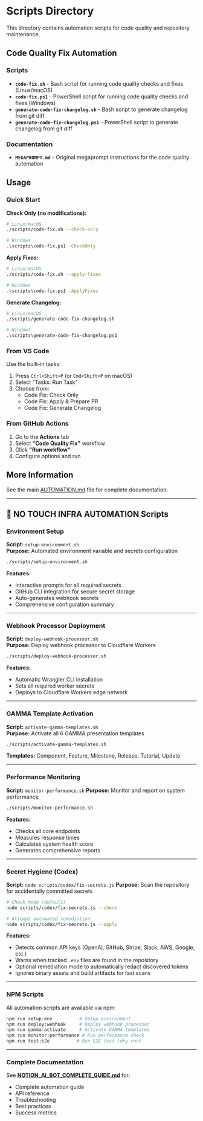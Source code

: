 # Scripts Directory

This directory contains automation scripts for code quality and repository maintenance.

## Code Quality Fix Automation

### Scripts

- **`code-fix.sh`** - Bash script for running code quality checks and fixes (Linux/macOS)
- **`code-fix.ps1`** - PowerShell script for running code quality checks and fixes (Windows)
- **`generate-code-fix-changelog.sh`** - Bash script to generate changelog from git diff
- **`generate-code-fix-changelog.ps1`** - PowerShell script to generate changelog from git diff

### Documentation

- **`MEGAPROMPT.md`** - Original megaprompt instructions for the code quality automation

## Usage

### Quick Start

**Check Only (no modifications):**
```bash
# Linux/macOS
./scripts/code-fix.sh --check-only

# Windows
.\scripts\code-fix.ps1 -CheckOnly
```

**Apply Fixes:**
```bash
# Linux/macOS
./scripts/code-fix.sh --apply-fixes

# Windows
.\scripts\code-fix.ps1 -ApplyFixes
```

**Generate Changelog:**
```bash
# Linux/macOS
./scripts/generate-code-fix-changelog.sh

# Windows
.\scripts\generate-code-fix-changelog.ps1
```

### From VS Code

Use the built-in tasks:
1. Press `Ctrl+Shift+P` (or `Cmd+Shift+P` on macOS)
2. Select "Tasks: Run Task"
3. Choose from:
   - Code Fix: Check Only
   - Code Fix: Apply & Prepare PR
   - Code Fix: Generate Changelog

### From GitHub Actions

1. Go to the **Actions** tab
2. Select **"Code Quality Fix"** workflow
3. Click **"Run workflow"**
4. Configure options and run

## More Information

See the main [AUTOMATION.md](../AUTOMATION.md) file for complete documentation.

---

## 🤖 NO TOUCH INFRA AUTOMATION Scripts

### Environment Setup

**Script:** `setup-environment.sh`  
**Purpose:** Automated environment variable and secrets configuration

```bash
./scripts/setup-environment.sh
```

**Features:**
- Interactive prompts for all required secrets
- GitHub CLI integration for secure secret storage
- Auto-generates webhook secrets
- Comprehensive configuration summary

---

### Webhook Processor Deployment

**Script:** `deploy-webhook-processor.sh`  
**Purpose:** Deploy webhook processor to Cloudflare Workers

```bash
./scripts/deploy-webhook-processor.sh
```

**Features:**
- Automatic Wrangler CLI installation
- Sets all required worker secrets
- Deploys to Cloudflare Workers edge network

---

### GAMMA Template Activation

**Script:** `activate-gamma-templates.sh`  
**Purpose:** Activate all 6 GAMMA presentation templates

```bash
./scripts/activate-gamma-templates.sh
```

**Templates:** Component, Feature, Milestone, Release, Tutorial, Update

---

### Performance Monitoring

**Script:** `monitor-performance.sh`
**Purpose:** Monitor and report on system performance

```bash
./scripts/monitor-performance.sh
```

**Features:**
- Checks all core endpoints
- Measures response times
- Calculates system health score
- Generates comprehensive reports

---

### Secret Hygiene (Codex)

**Script:** `node scripts/codex/fix-secrets.js`
**Purpose:** Scan the repository for accidentally committed secrets

```bash
# Check mode (default)
node scripts/codex/fix-secrets.js --check

# Attempt automated remediation
node scripts/codex/fix-secrets.js --apply
```

**Features:**
- Detects common API keys (OpenAI, GitHub, Stripe, Slack, AWS, Google, etc.)
- Warns when tracked `.env` files are found in the repository
- Optional remediation mode to automatically redact discovered tokens
- Ignores binary assets and build artifacts for fast scans

---

### NPM Scripts

All automation scripts are available via npm:

```bash
npm run setup:env          # Setup environment
npm run deploy:webhook     # Deploy webhook processor
npm run gamma:activate     # Activate GAMMA templates
npm run monitor:performance # Run performance check
npm run test:e2e          # Run E2E test (dry run)
```

---

### Complete Documentation

See **[NOTION_AI_BOT_COMPLETE_GUIDE.md](../NOTION_AI_BOT_COMPLETE_GUIDE.md)** for:
- Complete automation guide
- API reference
- Troubleshooting
- Best practices
- Success metrics
